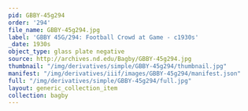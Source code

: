 ```yaml
---
pid: GBBY-45g294
order: '294'
file_name: GBBY-45g294.jpg
label: 'GBBY 45G/294: Football Crowd at Game - c1930s'
_date: 1930s
object_type: glass plate negative
source: http://archives.nd.edu/Bagby/GBBY-45g294.jpg
thumbnail: "/img/derivatives/simple/GBBY-45g294/thumbnail.jpg"
manifest: "/img/derivatives/iiif/images/GBBY-45g294/manifest.json"
full: "/img/derivatives/simple/GBBY-45g294/full.jpg"
layout: generic_collection_item
collection: bagby
---
```

